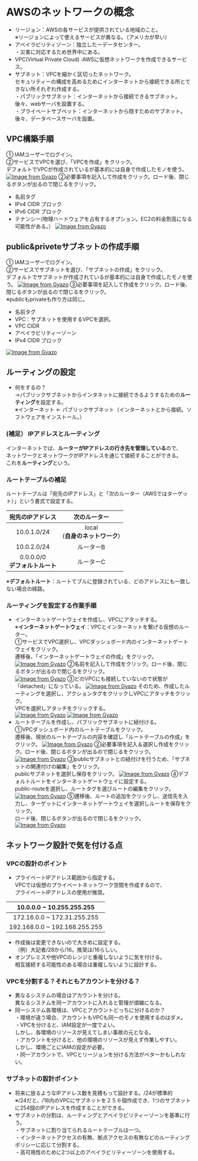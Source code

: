 # AWSのネットワークの概念  
* リージョン：AWSの各サービスが提供されている地域のこと。  
※リージョンによって使えるサービスが異なる。（アメリカが早い）  
* アベイラビリティゾーン：独立したーデータセンター。  
・災害に対応するため世界中にある。  
* VPC(Virtual Private Cloud) :AWSに仮想ネットワークを作成できるサービス。  
* サブネット：VPCを細かく区切ったネットワーク。  
セキュリティーの構成を高めるためにインターネットから接続できる所とできない所それぞれ作成する。  
・パブリックサブネット：インターネットから接続できるサブネット。後々、webサーバを設置する。   
・プライベートサブペット：インターネットから隠すためのサブネット。後々、データベースサーバを設置。  

## VPC構築手順  
① IAMユーザーでログイン。    
②サービスでVPCを選び、「VPCを作成」をクリック。<br>デフォルトでVPCが作成されているが基本的には自身で作成したモノを使う。  
[![Image from Gyazo](https://i.gyazo.com/2b2fa92d8fed4aee1aa8cbfb9317f4e8.png)](https://gyazo.com/2b2fa92d8fed4aee1aa8cbfb9317f4e8)
②必要事項を記入して作成をクリック。ロード後、閉じるボタンが出るので閉じるをクリック。     
* 名前タグ  
* IPv4 CIDR ブロック  
* IPv6 CIDR ブロック  
* テナンシー(物理ハードウェアを占有するオプション。EC2の料金割高になる可能性がある。）
[![Image from Gyazo](https://i.gyazo.com/bf8534cc6a43c7366d5618c4deb2214c.png)](https://gyazo.com/bf8534cc6a43c7366d5618c4deb2214c)
## public&priveteサブネットの作成手順  
① IAMユーザーでログイン。  
②サービスでサブネットを選び、「サブネットの作成」をクリック。<br>デフォルトでサブネットが作成されているが基本的には自身で作成したモノを使う。 
[![Image from Gyazo](https://i.gyazo.com/2662ff4ba7f801df82f1f36f37831f7e.png)](https://gyazo.com/2662ff4ba7f801df82f1f36f37831f7e)
③必要事項を記入して作成をクリック。ロード後、閉じるボタンが出るので閉じるをクリック。<br>※publicもprivateも作り方は同じ。  
* 名前タグ  
* VPC：サブネットを使用するVPCを選択。     
* VPC CIDR  
* アベイラビリティーゾーン  
* IPv4 CIDR ブロック  

[![Image from Gyazo](https://i.gyazo.com/f493ebd49d7831227394dccccfd5a605.png)](https://gyazo.com/f493ebd49d7831227394dccccfd5a605)
## ルーティングの設定  
* 何をするの？<br>→パブリックサブネットからインタネットに接続できるようするための**ルーティング**を設定する。  
※インターネット ← パブリックサブネット（インターネットとから接続。ソフトウェアをインストール。）  
### (補足） IPアドレスとルーティング  
インターネットでは、**ルーターがIPアドレスの行き先を管理している**ので、<br>ネットワークとネットワークがIPアドレスを通じて接続することができる。<br>これを**ルーティング**という。
### ルートテーブルの補足  
ルートテーブルは「宛先のIPアドレス」と「次のルーター（AWSではターゲット）」という書式で設定する。  

|宛先のIPアドレス|次のルーター|
|:----------:|:--------:|
|10.0.1.0/24|local<br>(**自身のネットワーク**)|
|10.0.2.0/24|ルーターB|
|0.0.0.0/0<br>**デフォルトルート**|ルーターC|

※**デフォルトルート**：ルートてブルに登録されている、どのアドレスにも一致しない場合の経路。  
### ルーティングを設定する作業手順  
* インターネットゲートウェイを作成し、VPCにアタッチする。  
※**インターネットゲートウェイ**：VPCとインターネットを繋げる仮想のルーター。  
①サービスでVPC選択し、VPCダッシュボード内のインターネットゲートウェイをクリック。<br>遷移後、「インターネットゲートウェイの作成」をクリック。  
[![Image from Gyazo](https://i.gyazo.com/f07114df889eb5791ed91a9f09307ebf.png)](https://gyazo.com/f07114df889eb5791ed91a9f09307ebf)
②名前を記入して作成をクリック。ロード後、閉じるボタンが出るので閉じるをクリック。  
[![Image from Gyazo](https://i.gyazo.com/2a9ec08fced640cc4bf3e9c87b9a383b.png)](https://gyazo.com/2a9ec08fced640cc4bf3e9c87b9a383b)
③どのVPCにも接続していないので状態が「detached」になっている。
[![Image from Gyazo](https://i.gyazo.com/ee94272ade8a9bb5337b7cd9d0bed8df.png)](https://gyazo.com/ee94272ade8a9bb5337b7cd9d0bed8df)
そのため、作成したルーティングを選択し、アクションタグをクリックしVPCにアタッチをクリック。<br>VPCを選択しアタッチをクリックする。  
[![Image from Gyazo](https://i.gyazo.com/40999ab34b032e6955178697bef021c9.gif)](https://gyazo.com/40999ab34b032e6955178697bef021c9)
[![Image from Gyazo](https://i.gyazo.com/6b4f1da3675e1a1b9c81a0cf59591a8c.png)](https://gyazo.com/6b4f1da3675e1a1b9c81a0cf59591a8c)
* ルートテーブルを作成し、パブリックサブネットに紐付ける。  
①VPCダッシュボード内のルートテーブルをクリック。<br>遷移後、現状のルートテーブルの内容を確認し「ルートテーブルの作成」をクリック。
[![Image from Gyazo](https://i.gyazo.com/a11fc83cb0c05c1e8e97b7a36f7c36eb.png)](https://gyazo.com/a11fc83cb0c05c1e8e97b7a36f7c36eb)
②必要事項を記入＆選択し作成をクリック。ロード後、閉じるボタンが出るので閉じるをクリック。  
[![Image from Gyazo](https://i.gyazo.com/0abb0c7d6a0e3e48a18901119ac3c942.png)](https://gyazo.com/0abb0c7d6a0e3e48a18901119ac3c942)
③publicサブネットとの紐付けを行うため、「サブネットの関連付けの編集」をクリック。<br>publicサブネットを選択し保存をクリック。
[![Image from Gyazo](https://i.gyazo.com/9e89864e2d6d3b530f513dd38d299534.gif)](https://gyazo.com/9e89864e2d6d3b530f513dd38d299534)
④デフォルトルートをインターネットゲートウェイに設定する。<br>public-routeを選択し、ルートタグを選びルートの編集をクリック。
[![Image from Gyazo](https://i.gyazo.com/7646d43cde146ff5b0347fcddd69a157.gif)](https://gyazo.com/7646d43cde146ff5b0347fcddd69a157)
⑤遷移後、ルートの追加をクリックし、送信先を入力し、ターゲットにインターネットゲートウェイを選択しルートを保存をクリック。<br>ロード後、閉じるボタンが出るので閉じるをクリック。  
[![Image from Gyazo](https://i.gyazo.com/2a98fcb7f735a635c4de21ec9008d98b.png)](https://gyazo.com/2a98fcb7f735a635c4de21ec9008d98b)
## ネットワーク設計で気を付ける点  
### VPCの設計のポイント  
* プライベートIPアドレス範囲から指定する。  
VPCでは仮想のプライベートネットワーク空間を作成するので、<br>プライベートIPアドレスの使用が推奨。  

|10.0.0.0 ~ 10.255.255.255|
|:-----------------------:|
|172.16.0.0 ~ 172.31.255.255|
|192.168.0.0 ~ 192.168.255.255|

* 作成後は変更できないので大きめに設定する。<br>（例）大記者/28から/16。推奨は/16らしい。  
* オンプレミスや他VPCのレンジと重複しないように気を付ける。<br>相互接続する可能性のある場合は重複しないように設計する。  
### VPCを分割する？それともアカウントを分ける？  
* 異なるシステムの場合はアカウントを分ける。<br>異なるシステムを同一アカウントに入れると管理が煩雑になる。  
* 同一システム各環境は、VPCとアカウントどっちに分けるのか？  
・環境が違う場合、アカウントもVPCも同一のモノを使用するのはダメ。  
・VPCを分けると、IAM設定が一度でよい。<br>しかし、各環境のリソースが見えてしまい事故の元となる。  
・アカウントを分けると、他の環境のリソースが見えず作業しやすい。<br>しかし、環境ごとにIAMの設定が必要。  
・同一アカウントで、VPCとリージョンを分ける方法がベターかもしれない。  
### サブネットの設計ポイント  
* 将来に放るようなIPアドレス数を見積もって設計する。/24が標準的  
※/24だと、/16内のVPCにサブネットを２５６個作成でき、1つのサブネットに254個のIPアドレスを作成することができる。   
* サブネットの分割は、ルーティングとアベイラビリティーゾーンを基準に行う。  
・サブネットに割り当てられるルートテーブルは一つ。  
・インターネットアクセスの有無、拠点アクセスの有無などのルーティングポリシーに応じて分割する。  
・高可用性のために2つ以上のアベイラビリティーゾーンを使用する。
